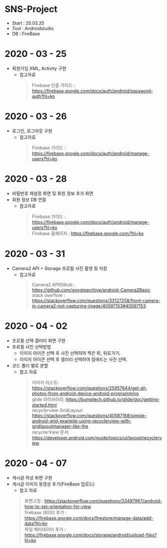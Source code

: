# SNS-Project
* Start : 20.03.25
* Tool : Androidstudio
* DB : FireBase

# 2020 - 03 - 25
* 회원가입 XML, Activity 구현
  * 참고자료
    > Firebase 인증 가이드 : https://firebase.google.com/docs/auth/android/password-auth?hl=ko
# 2020 - 03 - 26
* 로그인, 로그아웃 구현
  * 참고자료
    > Firebase 가이드 : https://firebase.google.com/docs/auth/android/manage-users?hl=ko
# 2020 - 03 - 28
* 비밀번호 재설정 화면 및 회원 정보 추가 화면
* 회원 정보 DB 연결
  * 참고자료
    > Firebase 가이드 : https://firebase.google.com/docs/auth/android/manage-users?hl=ko <br />
    > Firebase 홈페이지 : https://firebase.google.com/?hl=ko
# 2020 - 03 - 31
* Camera2 API + Storage 프로필 사진 촬영 및 저장
  * 참고자료 
    > Camera2 APIGithub : https://github.com/googlearchive/android-Camera2Basic <br />
    > stack overflow : https://stackoverflow.com/questions/33127258/front-camera-in-camera2-not-capturing-image/40597153#40597153
# 2020 - 04 - 02
* 프로필 선택 갤러리 화면 구현
* 프로필 사진 선택방법
  * 이미지 아이콘 선택 후 사진 선택하여 찍은 뒤, 뒤로가기.
  * 이미지 아이콘 선택 후 갤러리 선택하여 맘에드는 사진 선택.
* 코드 폴더 별로 분할
  * 참고 자료
    > 이미지 리스트: https://stackoverflow.com/questions/25957644/get-all-photos-from-android-device-android-programming <br />
    > glide 라이브러리: https://bumptech.github.io/glide/doc/getting-started.html <br />
    > recyclerview GridLayout: https://stackoverflow.com/questions/40587168/simple-android-grid-example-using-recyclerview-with-gridlayoutmanager-like-the <br />
    > recyclerView 문서: https://developer.android.com/guide/topics/ui/layout/recyclerview <br />

# 2020 - 04 - 07
* 게시글 작성 화면 구현
* 게시글 이미지 동영상 추가(FireBase 업로드)
  * 참고 자료
  > 화면고정 : https://stackoverflow.com/questions/33497967/android-how-to-set-orientation-for-view <br />
  > firebase 데이터 추가 : https://firebase.google.com/docs/firestore/manage-data/add-data?hl=ko <br />
  > 파일 메타데이터 추가 : https://firebase.google.com/docs/storage/android/upload-files?hl=ko <br />
